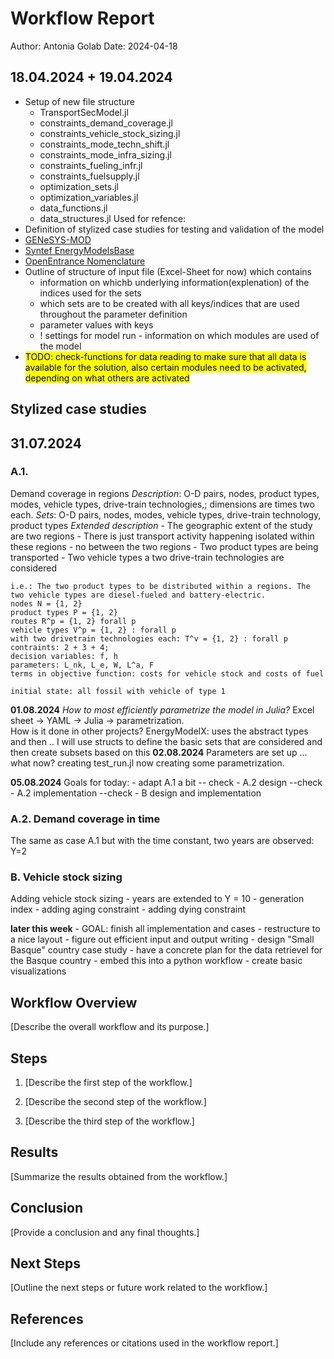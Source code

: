 # Workflow Report
Author: Antonia Golab
Date: 2024-04-18

## 18.04.2024 + 19.04.2024

- Setup of new file structure
    - TransportSecModel.jl
    - constraints_demand_coverage.jl
    - constraints_vehicle_stock_sizing.jl
    - constraints_mode_techn_shift.jl
    - constraints_mode_infra_sizing.jl
    - constraints_fueling_infr.jl
    - constraints_fuelsupply.jl
    - optimization_sets.jl
    - optimization_variables.jl
    - data_functions.jl
    - data_structures.jl
Used for refence: 
- Definition of stylized case studies for testing and validation of the model
- [GENeSYS-MOD](https://github.com/GENeSYS-MOD/GENeSYS_MOD.jl/tree/main)
- [Syntef EnergyModelsBase](https://github.com/EnergyModelsX/EnergyModelsBase.jl/tree/main)
- [OpenEntrance Nomenclature](https://github.com/openENTRANCE/openentrance/tree/main/definitions/variable)
- Outline of structure of input file (Excel-Sheet for now) which contains
    - information on whichb underlying information(explenation) of the indices used for the sets
    - which sets are to be created with all keys/indices that are used throughout the parameter definition
    - parameter values with keys
    - ! settings for model run - information on which modules are used of the model 
- <mark>TODO: check-functions for data reading to make sure that all data is available for the solution, also certain modules need to be activated, depending on what others are activated</mark>

## Stylized case studies

## 31.07.2024
### A.1.
Demand coverage in regions
_Description_: O-D pairs, nodes, product types, modes, vehicle types, drive-train technologies,; dimensions are times two each.
_Sets_: O-D pairs, nodes, modes, vehicle types, drive-train technology, product types
_Extended description_
    - The geographic extent of the study are two regions
    - There is just transport activity happening isolated within these regions - no between the two regions
    - Two product types are being transported
    - Two vehicle types a two drive-train technologies are considered 
    
    i.e.: The two product types to be distributed within a regions. The two vehicle types are diesel-fueled and battery-electric. 
    nodes N = {1, 2}
    product types P = {1, 2}
    routes R^p = {1, 2} forall p
    vehicle types V^p = {1, 2} : forall p
    with two drivetrain technologies each: T^v = {1, 2} : forall p
    contraints: 2 + 3 + 4;  
    decision variables: f, h
    parameters: L_nk, L_e, W, L^a, F
    terms in objective function: costs for vehicle stock and costs of fuel

    initial state: all fossil with vehicle of type 1 

__01.08.2024__
_How to most efficiently parametrize the model in Julia?_
Excel sheet -> YAML -> Julia -> parametrization.  
How is it done in other projects?
EnergyModelX: uses the abstract types and then ..
I will use structs to define the basic sets that are considered and then create subsets based on this
__02.08.2024__
Parameters are set up ... what now? 
creating test_run.jl
now creating some parametrization.

__05.08.2024__
Goals for today:
    - adapt A.1 a bit -- check 
    - A.2 design    --check
    - A.2 implementation    --check
    - B design and implementation

### A.2. Demand coverage in time
The same as case A.1 but with the time constant, two years are observed: Y=2


### B. Vehicle stock sizing 
Adding vehicle stock sizing
    - years are extended to Y = 10
    - generation index
    - adding aging constraint
    - adding dying constraint

__later this week__
    - GOAL: finish all implementation and cases 
    - restructure to a nice layout
    - figure out efficient input and output writing
    - design "Small Basque" country case study
    - have a concrete plan for the data retrievel for the Basque country
    - embed this into a python workflow
    - create basic visualizations 
    


## Workflow Overview

[Describe the overall workflow and its purpose.]

## Steps

1. [Describe the first step of the workflow.]

2. [Describe the second step of the workflow.]

3. [Describe the third step of the workflow.]

## Results

[Summarize the results obtained from the workflow.]

## Conclusion

[Provide a conclusion and any final thoughts.]

## Next Steps

[Outline the next steps or future work related to the workflow.]

## References

[Include any references or citations used in the workflow report.]